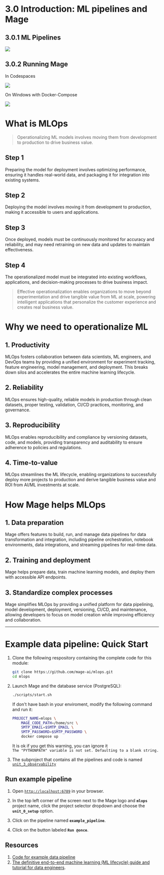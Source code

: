 # 3.0 Introduction: ML pipelines and Mage

## 3.0.1 ML Pipelines

<a href="https://www.youtube.com/watch?v=uAR4BhVCNbI&list=PL3MmuxUbc_hIUISrluw_A7wDSmfOhErJK">
  <img src="https://markdown-videos-api.jorgenkh.no/youtube/uAR4BhVCNbI">
</a>



## 3.0.2 Running Mage

In Codespaces

<a href="https://www.youtube.com/watch?v=6tvgEZsDmrw&list=PL3MmuxUbc_hIUISrluw_A7wDSmfOhErJK">
  <img src="https://markdown-videos-api.jorgenkh.no/youtube/6tvgEZsDmrw">
</a>

On Windows with Docker-Compose

<a href="https://www.youtube.com/watch?v=27GDodBA4ls&list=PL3MmuxUbc_hIUISrluw_A7wDSmfOhErJK">
  <img src="https://markdown-videos-api.jorgenkh.no/youtube/27GDodBA4ls">
</a>


# What is MLOps

> Operationalizing ML models involves moving them from development to production to drive business value.

## Step 1

Preparing the model for deployment involves optimizing performance, ensuring it handles real-world data, and packaging it for integration into existing systems.


## Step 2

Deploying the model involves moving it from development to production, making it accessible to users and applications.


## Step 3

Once deployed, models must be continuously monitored for accuracy and reliability, and may need retraining on new data and updates to maintain effectiveness.


## Step 4

The operationalized model must be integrated into existing workflows, applications, and decision-making processes to drive business impact.



> Effective operationalization enables organizations to move beyond experimentation and drive tangible value from ML at scale, powering intelligent applications that personalize the customer experience and creates real business value.


# Why we need to operationalize ML

## 1. Productivity

MLOps fosters collaboration between data scientists, ML engineers, and DevOps teams by providing a unified environment for experiment tracking, feature engineering, model management, and deployment. This breaks down silos and accelerates the entire machine learning lifecycle.


## 2. Reliability

MLOps ensures high-quality, reliable models in production through clean datasets, proper testing, validation, CI/CD practices, monitoring, and governance.


## 3. Reproducibility

MLOps enables reproducibility and compliance by versioning datasets, code, and models, providing transparency and auditability to ensure adherence to policies and regulations.


## 4. Time-to-value

MLOps streamlines the ML lifecycle, enabling organizations to successfully deploy more projects to production and derive tangible business value and ROI from AI/ML investments at scale.



# How Mage helps MLOps

## 1. Data preparation

Mage offers features to build, run, and manage data pipelines for data transformation and integration, including pipeline orchestration, notebook environments, data integrations, and streaming pipelines for real-time data.


## 2. Training and deployment

Mage helps prepare data, train machine learning models, and deploy them with accessible API endpoints.


## 3. Standardize complex processes

Mage simplifies MLOps by providing a unified platform for data pipelining, model development, deployment, versioning, CI/CD, and maintenance, allowing developers to focus on model creation while improving efficiency and collaboration.


---

# Example data pipeline: Quick Start

1. Clone the following respository containing the complete code for this module:

    ```bash
    git clone https://github.com/mage-ai/mlops.git
    cd mlops
    ```

1. Launch Mage and the database service (PostgreSQL):

    ```bash
    ./scripts/start.sh
    ```

    If don't have bash in your enviroment, modify the following command and run it:

    ```bash
    PROJECT_NAME=mlops \
        MAGE_CODE_PATH=/home/src \
        SMTP_EMAIL=$SMTP_EMAIL \
        SMTP_PASSWORD=$SMTP_PASSWORD \
        docker compose up
    ```
    It is ok if you get this warning, you can ignore it  
     `The "PYTHONPATH" variable is not set. Defaulting to a blank string.`

1. The subproject that contains all the pipelines and code is named
   [`unit_3_observability`](https://github.com/mage-ai/mlops/tree/master/mlops/unit_3_observability)

## Run example pipeline

1. Open [`http://localhost:6789`](http://localhost:6789) in your browser.

1. In the top left corner of the screen next to the Mage logo and **`mlops`** project name,
   click the project selector dropdown and choose the **`unit_0_setup`** option.

1. Click on the pipeline named **`example_pipeline`**.
1. Click on the button labeled **`Run @once`**.

## Resources

1. [Code for example data pipeline](https://github.com/mage-ai/mlops/tree/master/mlops/unit_0_setup)
1. [The definitive end-to-end machine learning (ML lifecycle) guide and tutorial for data engineers](https://mageai.notion.site/The-definitive-end-to-end-machine-learning-ML-lifecycle-guide-and-tutorial-for-data-engineers-ea24db5e562044c29d7227a67e70fd56?pvs=4).
